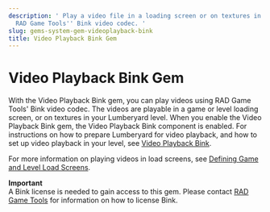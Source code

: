 ```yaml
---
description: ' Play a video file in a loading screen or on textures in &ALYlong; using
  RAD Game Tools'' Bink video codec. '
slug: gems-system-gem-videoplayback-bink
title: Video Playback Bink Gem
---
```

# Video Playback Bink Gem<a name="gems-system-gem-videoplayback-bink"></a>

With the Video Playback Bink gem, you can play videos using RAD Game Tools' Bink video codec\. The videos are playable in a game or level loading screen, or on textures in your Lumberyard level\. When you enable the Video Playback Bink gem, the Video Playback Bink component is enabled\. For instructions on how to prepare Lumberyard for video playback, and how to set up video playback in your level, see [Video Playback Bink](/docs/userguide/components/videoplayback-bink.md)\.

For more information on playing videos in load screens, see [Defining Game and Level Load Screens](/docs/userguide/ui/editor/load-screens.md)\.

**Important**  
A Bink license is needed to gain access to this gem\. Please contact [RAD Game Tools](http://www.radgametools.com/bnkmain.htm) for information on how to license Bink\.